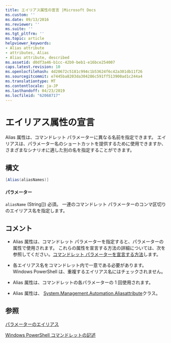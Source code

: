 ```yaml
---
title: エイリアス属性の宣言 |Microsoft Docs
ms.custom: ''
ms.date: 09/13/2016
ms.reviewer: ''
ms.suite: ''
ms.tgt_pltfrm: ''
ms.topic: article
helpviewer_keywords:
- Alias attribute
- attributes, Alias
- Alias attribute, described
ms.assetid: d0df3a46-b1cc-42b9-beb1-e16bce254007
caps.latest.revision: 10
ms.openlocfilehash: 4d20672c5181c994c1b53624f6c42a301db11f26
ms.sourcegitcommit: e7445ba8203da304286c591ff513900ad1c244a4
ms.translationtype: MT
ms.contentlocale: ja-JP
ms.lasthandoff: 04/23/2019
ms.locfileid: "62068717"
---
```

# <a name="alias-attribute-declaration"></a>エイリアス属性の宣言

Alias 属性は、コマンドレット パラメーターに異なる名前を指定できます。 エイリアスは、パラメーター名のショートカットを提供するために使用できますか、さまざまなシナリオに適した別の名を指定することができます。

## <a name="syntax"></a>構文

```csharp
[Alias(aliasNames)]
```

#### <a name="parameters"></a>パラメーター

`aliasName` (String[]) 必須。 一連のコマンドレット パラメーターのコンマ区切りのエイリアス名を指定します。

## <a name="remarks"></a>コメント

- Alias 属性は、コマンドレット パラメーターを指定すると、パラメーターの属性で使用されます。 これらの属性を宣言する方法の詳細については、次を参照してください。[コマンドレット パラメーターを宣言する方法](./how-to-declare-cmdlet-parameters.md)します。

- 各エイリアス名をコマンドレット内で一意である必要があります。 Windows PowerShell は、重複するエイリアス名にはチェックされません。

- Alias 属性は、コマンドレットの各パラメーターの 1 回使用されます。

- Alias 属性は、 [System.Management.Automation.Aliasattribute](/dotnet/api/System.Management.Automation.AliasAttribute)クラス。

## <a name="see-also"></a>参照

[パラメーターのエイリアス](./parameter-aliases.md)

[Windows PowerShell コマンドレットの記述](./writing-a-windows-powershell-cmdlet.md)
